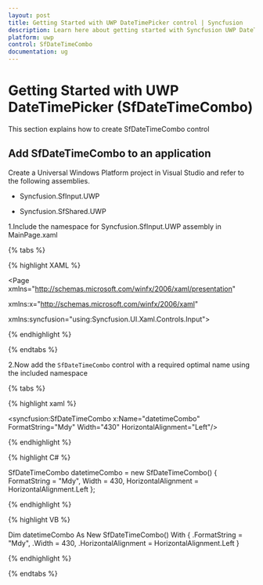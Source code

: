 ```yaml
---
layout: post
title: Getting Started with UWP DateTimePicker control | Syncfusion
description: Learn here about getting started with Syncfusion UWP DateTimePicker (SfDateTimeCombo) control, its elements and more.
platform: uwp
control: SfDateTimeCombo
documentation: ug
---
```


# Getting Started with UWP DateTimePicker (SfDateTimeCombo)

This section explains how to create SfDateTimeCombo control

## Add SfDateTimeCombo to an application

Create a Universal Windows Platform project in Visual Studio and refer to the following assemblies.

* Syncfusion.SfInput.UWP

* Syncfusion.SfShared.UWP

1.Include the namespace for Syncfusion.SfInput.UWP assembly in MainPage.xaml
  
{% tabs %}

{% highlight XAML %}
 
<Page xmlns="http://schemas.microsoft.com/winfx/2006/xaml/presentation"

xmlns:x="http://schemas.microsoft.com/winfx/2006/xaml"

xmlns:syncfusion="using:Syncfusion.UI.Xaml.Controls.Input">

{% endhighlight %}

{% endtabs %}

 2.Now add the `SfDateTimeCombo` control with a required optimal name using the included namespace

{% tabs %}

{% highlight xaml %}
	
 <syncfusion:SfDateTimeCombo x:Name="datetimeCombo" FormatString="Mdy"  Width="430"  HorizontalAlignment="Left"/>
 
{% endhighlight %}

{% highlight C# %}
	
 SfDateTimeCombo datetimeCombo = new SfDateTimeCombo() { FormatString = "Mdy", Width = 430, HorizontalAlignment = HorizontalAlignment.Left };
 
{% endhighlight %}

{% highlight VB %}
	
Dim datetimeCombo As New SfDateTimeCombo() With {
	.FormatString = "Mdy",
	.Width = 430,
	.HorizontalAlignment = HorizontalAlignment.Left
}
 
{% endhighlight %}

{% endtabs %}